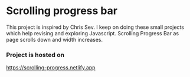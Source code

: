 # Scrolling progress bar

This project is inspired by Chris Sev. I keep on doing these small projects which help revising and exploring Javascript. Scrolling Progress Bar as page scrolls down and width increases.

### Project is hosted on

https://scrolling-progress.netlify.app
